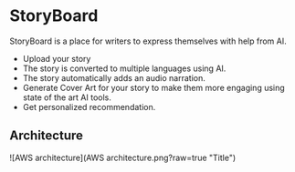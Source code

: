 # StoryBoard

StoryBoard is a place for writers to express themselves with help from AI.
* Upload your story
* The story is converted to multiple languages using AI.
* The story automatically adds an audio narration.
* Generate Cover Art for your story to make them more engaging using state of the art AI tools.
* Get personalized recommendation.

## Architecture
![AWS architecture](AWS architecture.png?raw=true "Title")
